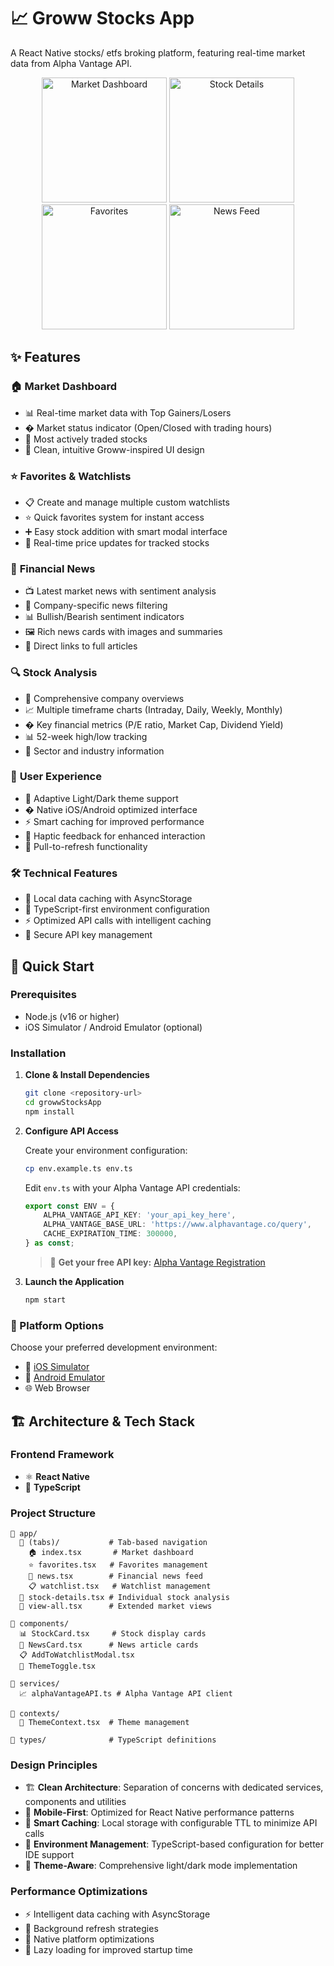 # 📈 Groww Stocks App

A React Native stocks/ etfs broking platform, featuring real-time market data from Alpha Vantage API.

<div align="center">
  <img src="https://drive.google.com/file/d/1iv8HpBbV5uiTHfNNwZmOTGcJdsN_kc26/view?usp=sharing" alt="Market Dashboard" width="200"/>
  <img src="https://drive.google.com/file/d/1NbNJD8e3v06dON7mcZd8ZAV5uM6C5bjS/view?usp=sharing" alt="Stock Details" width="200"/>
  <img src="https://drive.google.com/file/d/15LZePfYo7fpD7ZZXDKPRkerwHKFR1cw6/view?usp=sharing" alt="Favorites" width="200"/>
  <img src="https://drive.google.com/file/d/1PSw6wx6G4P63NUQui6sUYgvFJgEsb77j/view?usp=sharing" alt="News Feed" width="200"/>
</div>

## ✨ Features

### 🏠 **Market Dashboard**
- 📊 Real-time market data with Top Gainers/Losers
- � Market status indicator (Open/Closed with trading hours)
- 🎯 Most actively traded stocks
- 📱 Clean, intuitive Groww-inspired UI design

### ⭐ **Favorites & Watchlists**
- 📋 Create and manage multiple custom watchlists
- ⭐ Quick favorites system for instant access
- ➕ Easy stock addition with smart modal interface
- 🔄 Real-time price updates for tracked stocks

### 📰 **Financial News**
- 📺 Latest market news with sentiment analysis
- 🎯 Company-specific news filtering
- 📊 Bullish/Bearish sentiment indicators
- 🖼️ Rich news cards with images and summaries
- 🔗 Direct links to full articles

### 🔍 **Stock Analysis**
- 🏢 Comprehensive company overviews
- 📈 Multiple timeframe charts (Intraday, Daily, Weekly, Monthly)
- � Key financial metrics (P/E ratio, Market Cap, Dividend Yield)
- 📊 52-week high/low tracking
- 💼 Sector and industry information

### 🎨 **User Experience**
- 🌙 Adaptive Light/Dark theme support
- � Native iOS/Android optimized interface
- ⚡ Smart caching for improved performance
- 🎪 Haptic feedback for enhanced interaction
- 🔄 Pull-to-refresh functionality

### 🛠️ **Technical Features**
- 💾 Local data caching with AsyncStorage
- 🔧 TypeScript-first environment configuration
- ⚡ Optimized API calls with intelligent caching
- 🔐 Secure API key management

## 🚀 Quick Start

### Prerequisites
- Node.js (v16 or higher)
- iOS Simulator / Android Emulator (optional)

### Installation

1. **Clone & Install Dependencies**
   ```bash
   git clone <repository-url>
   cd growwStocksApp
   npm install
   ```

2. **Configure API Access**
   
   Create your environment configuration:
   ```bash
   cp env.example.ts env.ts
   ```
   
   Edit `env.ts` with your Alpha Vantage API credentials:
   ```typescript
   export const ENV = {
       ALPHA_VANTAGE_API_KEY: 'your_api_key_here',
       ALPHA_VANTAGE_BASE_URL: 'https://www.alphavantage.co/query',
       CACHE_EXPIRATION_TIME: 300000,
   } as const;
   ```
   
   > 🔑 **Get your free API key:** [Alpha Vantage Registration](https://www.alphavantage.co/support/#api-key)

3. **Launch the Application**
   ```bash
   npm start
   ```

### 📱 Platform Options
Choose your preferred development environment:
- 📱 [iOS Simulator](https://docs.expo.dev/workflow/ios-simulator/)
- 🤖 [Android Emulator](https://docs.expo.dev/workflow/android-studio-emulator/)
- 🌐 Web Browser

## 🏗️ Architecture & Tech Stack

### **Frontend Framework**
- ⚛️ **React Native**
- 📘 **TypeScript**

### **Project Structure**
```
📁 app/                
  📁 (tabs)/           # Tab-based navigation
    🏠 index.tsx       # Market dashboard
    ⭐ favorites.tsx   # Favorites management
    📰 news.tsx        # Financial news feed
    📋 watchlist.tsx   # Watchlist management
  📄 stock-details.tsx # Individual stock analysis
  📄 view-all.tsx      # Extended market views

📁 components/          
  📊 StockCard.tsx     # Stock display cards
  📰 NewsCard.tsx      # News article cards
  📋 AddToWatchlistModal.tsx
  🌙 ThemeToggle.tsx

📁 services/           
  📈 alphaVantageAPI.ts # Alpha Vantage API client

📁 contexts/           
  🎨 ThemeContext.tsx  # Theme management

📁 types/              # TypeScript definitions
```

### **Design Principles**
- 🏗️ **Clean Architecture**: Separation of concerns with dedicated services, components and utilities
- 📱 **Mobile-First**: Optimized for React Native performance patterns
- 💾 **Smart Caching**: Local storage with configurable TTL to minimize API calls
- 🔧 **Environment Management**: TypeScript-based configuration for better IDE support
- 🎨 **Theme-Aware**: Comprehensive light/dark mode implementation

### **Performance Optimizations**
- ⚡ Intelligent data caching with AsyncStorage
- 🔄 Background refresh strategies
- 📱 Native platform optimizations
- 🎯 Lazy loading for improved startup time